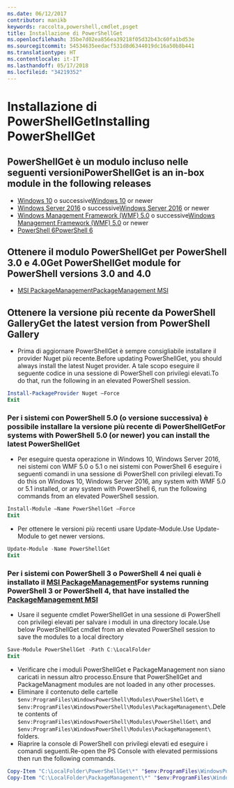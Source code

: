 ```yaml
---
ms.date: 06/12/2017
contributor: manikb
keywords: raccolta,powershell,cmdlet,psget
title: Installazione di PowerShellGet
ms.openlocfilehash: 35be7d02ea856ea39218f05d32b43c60fa1bd53e
ms.sourcegitcommit: 54534635eedacf531d8d6344019dc16a50b8b441
ms.translationtype: HT
ms.contentlocale: it-IT
ms.lasthandoff: 05/17/2018
ms.locfileid: "34219352"
---
```

# <a name="installing-powershellget"></a><span data-ttu-id="4c4ab-103">Installazione di PowerShellGet</span><span class="sxs-lookup"><span data-stu-id="4c4ab-103">Installing PowerShellGet</span></span>

## <a name="powershellget-is-an-in-box-module-in-the-following-releases"></a><span data-ttu-id="4c4ab-104">PowerShellGet è un modulo incluso nelle seguenti versioni</span><span class="sxs-lookup"><span data-stu-id="4c4ab-104">PowerShellGet is an in-box module in the following releases</span></span>

- <span data-ttu-id="4c4ab-105">[Windows 10](https://www.microsoft.com/windows/get-windows-10) o successive</span><span class="sxs-lookup"><span data-stu-id="4c4ab-105">[Windows 10](https://www.microsoft.com/windows/get-windows-10) or newer</span></span>
- <span data-ttu-id="4c4ab-106">[Windows Server 2016](https://technet.microsoft.com/windows-server-docs/get-started/windows-server-2016) o successive</span><span class="sxs-lookup"><span data-stu-id="4c4ab-106">[Windows Server 2016](https://technet.microsoft.com/windows-server-docs/get-started/windows-server-2016) or newer</span></span>
- <span data-ttu-id="4c4ab-107">[Windows Management Framework (WMF) 5.0](https://www.microsoft.com/download/details.aspx?id=50395) o successive</span><span class="sxs-lookup"><span data-stu-id="4c4ab-107">[Windows Management Framework (WMF) 5.0](https://www.microsoft.com/download/details.aspx?id=50395) or newer</span></span>
- [<span data-ttu-id="4c4ab-108">PowerShell 6</span><span class="sxs-lookup"><span data-stu-id="4c4ab-108">PowerShell 6</span></span>](https://github.com/PowerShell/PowerShell/releases)

## <a name="get-powershellget-module-for-powershell-versions-30-and-40"></a><span data-ttu-id="4c4ab-109">Ottenere il modulo PowerShellGet per PowerShell 3.0 e 4.0</span><span class="sxs-lookup"><span data-stu-id="4c4ab-109">Get PowerShellGet module for PowerShell versions 3.0 and 4.0</span></span>

- [<span data-ttu-id="4c4ab-110">MSI PackageManagement</span><span class="sxs-lookup"><span data-stu-id="4c4ab-110">PackageManagement MSI</span></span>](http://go.microsoft.com/fwlink/?LinkID=746217&clcid=0x409)

## <a name="get-the-latest-version-from-powershell-gallery"></a><span data-ttu-id="4c4ab-111">Ottenere la versione più recente da PowerShell Gallery</span><span class="sxs-lookup"><span data-stu-id="4c4ab-111">Get the latest version from PowerShell Gallery</span></span>

- <span data-ttu-id="4c4ab-112">Prima di aggiornare PowerShellGet è sempre consigliabile installare il provider Nuget più recente.</span><span class="sxs-lookup"><span data-stu-id="4c4ab-112">Before updating PowerShellGet, you should always install the latest Nuget provider.</span></span> <span data-ttu-id="4c4ab-113">A tale scopo eseguire il seguente codice in una sessione di PowerShell con privilegi elevati.</span><span class="sxs-lookup"><span data-stu-id="4c4ab-113">To do that, run the following in an elevated PowerShell session.</span></span>

```powershell
Install-PackageProvider Nuget –Force
Exit
```

### <a name="for-systems-with-powershell-50-or-newer-you-can-install-the-latest-powershellget"></a><span data-ttu-id="4c4ab-114">Per i sistemi con PowerShell 5.0 (o versione successiva) è possibile installare la versione più recente di PowerShellGet</span><span class="sxs-lookup"><span data-stu-id="4c4ab-114">For systems with PowerShell 5.0 (or newer) you can install the latest PowerShellGet</span></span>

- <span data-ttu-id="4c4ab-115">Per eseguire questa operazione in Windows 10, Windows Server 2016, nei sistemi con WMF 5.0 o 5.1 o nei sistemi con PowerShell 6 eseguire i seguenti comandi in una sessione di PowerShell con privilegi elevati.</span><span class="sxs-lookup"><span data-stu-id="4c4ab-115">To do this on Windows 10, Windows Server 2016, any system with WMF 5.0 or 5.1 installed, or any system with PowerShell 6, run the following commands from an elevated PowerShell session.</span></span>

```powershell
Install-Module –Name PowerShellGet –Force
Exit
```

- <span data-ttu-id="4c4ab-116">Per ottenere le versioni più recenti usare Update-Module.</span><span class="sxs-lookup"><span data-stu-id="4c4ab-116">Use Update-Module to get newer versions.</span></span>

```powershell
Update-Module -Name PowerShellGet
Exit
```

### <a name="for-systems-running-powershell-3-or-powershell-4-that-have-installed-the-packagemanagement-msihttpgomicrosoftcomfwlinklinkid746217clcid0x409"></a><span data-ttu-id="4c4ab-117">Per i sistemi con PowerShell 3 o PowerShell 4 nei quali è installato il [MSI PackageManagement](http://go.microsoft.com/fwlink/?LinkID=746217&clcid=0x409)</span><span class="sxs-lookup"><span data-stu-id="4c4ab-117">For systems running PowerShell 3 or PowerShell 4, that have installed the [PackageManagement MSI](http://go.microsoft.com/fwlink/?LinkID=746217&clcid=0x409)</span></span>

- <span data-ttu-id="4c4ab-118">Usare il seguente cmdlet PowerShellGet in una sessione di PowerShell con privilegi elevati per salvare i moduli in una directory locale.</span><span class="sxs-lookup"><span data-stu-id="4c4ab-118">Use below PowerShellGet cmdlet from an elevated PowerShell session to save the modules to a local directory</span></span>

```powershell
Save-Module PowerShellGet -Path C:\LocalFolder
Exit
```

- <span data-ttu-id="4c4ab-119">Verificare che i moduli PowerShellGet e PackageManagement non siano caricati in nessun altro processo.</span><span class="sxs-lookup"><span data-stu-id="4c4ab-119">Ensure that PowerShellGet and PackageManagment modules are not loaded in any other processes.</span></span>
- <span data-ttu-id="4c4ab-120">Eliminare il contenuto delle cartelle `$env:ProgramFiles\WindowsPowerShell\Modules\PowerShellGet\` e `$env:ProgramFiles\WindowsPowerShell\Modules\PackageManagement\`.</span><span class="sxs-lookup"><span data-stu-id="4c4ab-120">Delete contents of `$env:ProgramFiles\WindowsPowerShell\Modules\PowerShellGet\` and  `$env:ProgramFiles\WindowsPowerShell\Modules\PackageManagement\` folders.</span></span>
- <span data-ttu-id="4c4ab-121">Riaprire la console di PowerShell con privilegi elevati ed eseguire i comandi seguenti.</span><span class="sxs-lookup"><span data-stu-id="4c4ab-121">Re-open the PS Console with elevated permissions then run the following commands.</span></span>

```powershell
Copy-Item "C:\LocalFolder\PowerShellGet\*" "$env:ProgramFiles\WindowsPowerShell\Modules\PowerShellGet\" -Recurse -Force
Copy-Item "C:\LocalFolder\PackageManagement\*" "$env:ProgramFiles\WindowsPowerShell\Modules\PackageManagement\" -Recurse -Force
```